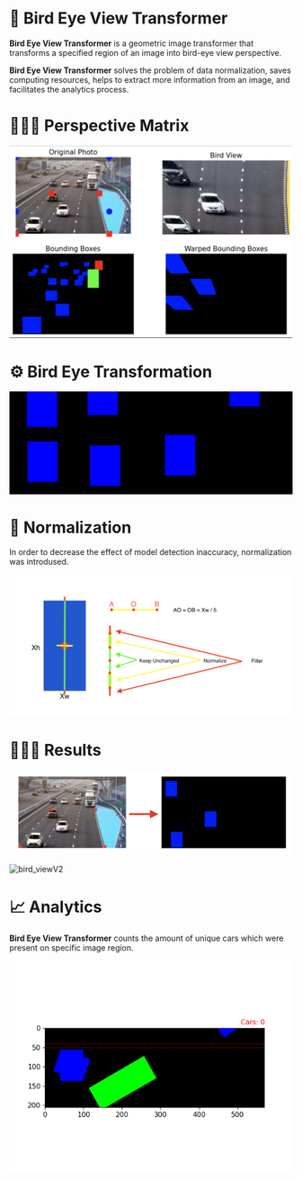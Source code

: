 # 🦅 Bird Eye View Transformer

**Bird Eye View Transformer** is a geometric image transformer that transforms a specified region of an image into bird-eye view perspective. 

**Bird Eye View Transformer** solves the problem of data normalization, saves computing resources, helps to extract more information from an image, and facilitates the analytics process.


# 👩🏻‍🔬 Perspective Matrix

![matrix](media/experiment.png)


# ⚙️ Bird Eye Transformation

![bird_view](media/bird_view.gif)


# 🧬 Normalization

In order to decrease the effect of model detection inaccuracy, normalization was introdused.

![normalization](media/normalization.png)

# 🧑🏻‍🏫 Results

![frame_res](media/frame_res.png)

![bird_viewV2](media/bird_viewV2.gif)


# 📈 Analytics

**Bird Eye View Transformer** counts the amount of unique cars which were present on specific image region. 

![analytics.gif](media/analytics.gif)
